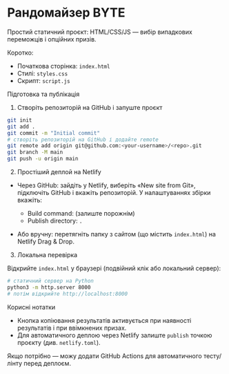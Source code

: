# Рандомайзер BYTE

Простий статичний проєкт: HTML/CSS/JS — вибір випадкових переможців і опційних призів.

Коротко:
- Початкова сторінка: `index.html`
- Стилі: `styles.css`
- Скрипт: `script.js`

Підготовка та публікація

1) Створіть репозиторій на GitHub і запуште проєкт

```bash
git init
git add .
git commit -m "Initial commit"
# створіть репозиторій на GitHub і додайте remote
git remote add origin git@github.com:<your-username>/<repo>.git
git branch -M main
git push -u origin main
```

2) Простіший деплой на Netlify

- Через GitHub: зайдіть у Netlify, виберіть «New site from Git», підключіть GitHub і вкажіть репозиторій. У налаштуваннях збірки вкажіть:
  - Build command: (залиште порожнім)
  - Publish directory: `.`

- Або вручну: перетягніть папку з сайтом (що містить `index.html`) на Netlify Drag & Drop.

3) Локальна перевірка

Відкрийте `index.html` у браузері (подвійний клік або локальний сервер):

```bash
# статичний сервер на Python
python3 -m http.server 8000
# потім відкрийте http://localhost:8000
```

Корисні нотатки
- Кнопка копіювання результатів активується при наявності результатів і при ввімкнених призах.
- Для автоматичного деплою через Netlify залиште `publish` точкою проєкту (див. `netlify.toml`).

Якщо потрібно — можу додати GitHub Actions для автоматичного тесту/лінту перед деплоєм.

